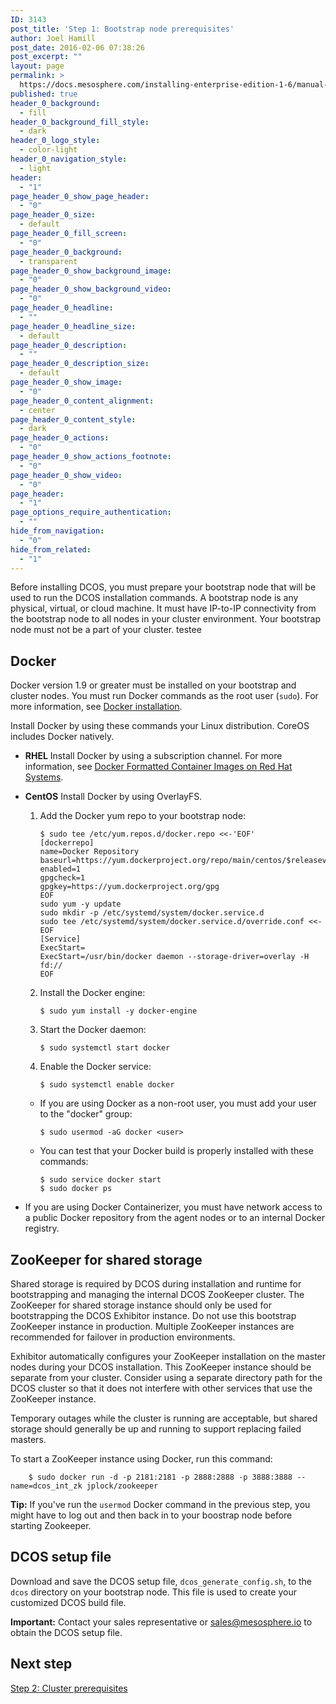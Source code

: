 ```yaml
---
ID: 3143
post_title: 'Step 1: Bootstrap node prerequisites'
author: Joel Hamill
post_date: 2016-02-06 07:38:26
post_excerpt: ""
layout: page
permalink: >
  https://docs.mesosphere.com/installing-enterprise-edition-1-6/manual-installation/step-1-bootstrap-prerequisites/
published: true
header_0_background:
  - fill
header_0_background_fill_style:
  - dark
header_0_logo_style:
  - color-light
header_0_navigation_style:
  - light
header:
  - "1"
page_header_0_show_page_header:
  - "0"
page_header_0_size:
  - default
page_header_0_fill_screen:
  - "0"
page_header_0_background:
  - transparent
page_header_0_show_background_image:
  - "0"
page_header_0_show_background_video:
  - "0"
page_header_0_headline:
  - ""
page_header_0_headline_size:
  - default
page_header_0_description:
  - ""
page_header_0_description_size:
  - default
page_header_0_show_image:
  - "0"
page_header_0_content_alignment:
  - center
page_header_0_content_style:
  - dark
page_header_0_actions:
  - "0"
page_header_0_show_actions_footnote:
  - "0"
page_header_0_show_video:
  - "0"
page_header:
  - "1"
page_options_require_authentication:
  - ""
hide_from_navigation:
  - "0"
hide_from_related:
  - "1"
---
```

Before installing DCOS, you must prepare your bootstrap node that will be used to run the DCOS installation commands. A bootstrap node is any physical, virtual, or cloud machine. It must have IP-to-IP connectivity from the bootstrap node to all nodes in your cluster environment. Your bootstrap node must not be a part of your cluster. testee

## Docker

Docker version 1.9 or greater must be installed on your bootstrap and cluster nodes. You must run Docker commands as the root user (`sudo`). For more information, see <a href="http://docs.docker.com/engine/installation/" target="_blank">Docker installation</a>.

Install Docker by using these commands your Linux distribution. CoreOS includes Docker natively.

*   **RHEL** Install Docker by using a subscription channel. For more information, see <a href="https://access.redhat.com/articles/881893" target="_blank">Docker Formatted Container Images on Red Hat Systems</a>. <!-- $ curl -sSL https://get.docker.com | sudo sh -->

*   **CentOS** Install Docker by using OverlayFS.
    
    1.  Add the Docker yum repo to your bootstrap node:
        
            $ sudo tee /etc/yum.repos.d/docker.repo <<-'EOF'
            [dockerrepo]
            name=Docker Repository
            baseurl=https://yum.dockerproject.org/repo/main/centos/$releasever/
            enabled=1
            gpgcheck=1
            gpgkey=https://yum.dockerproject.org/gpg
            EOF
            sudo yum -y update
            sudo mkdir -p /etc/systemd/system/docker.service.d
            sudo tee /etc/systemd/system/docker.service.d/override.conf <<- EOF
            [Service]
            ExecStart=
            ExecStart=/usr/bin/docker daemon --storage-driver=overlay -H fd://
            EOF
            
    
    2.  Install the Docker engine:
        
            $ sudo yum install -y docker-engine
            
    
    3.  Start the Docker daemon:
        
            $ sudo systemctl start docker
            
    
    4.  Enable the Docker service:
        
            $ sudo systemctl enable docker
            
    
    *   If you are using Docker as a non-root user, you must add your user to the "docker" group:
        
            $ sudo usermod -aG docker <user>
            
    
    *   You can test that your Docker build is properly installed with these commands:
        
            $ sudo service docker start 
            $ sudo docker ps
            

*   If you are using Docker Containerizer, you must have network access to a public Docker repository from the agent nodes or to an internal Docker registry.

## ZooKeeper for shared storage

Shared storage is required by DCOS during installation and runtime for bootstrapping and managing the internal DCOS ZooKeeper cluster. The ZooKeeper for shared storage instance should only be used for bootstrapping the DCOS Exhibitor instance. Do not use this bootstrap ZooKeeper instance in production. Multiple ZooKeeper instances are recommended for failover in production environments.

Exhibitor automatically configures your ZooKeeper installation on the master nodes during your DCOS installation. This ZooKeeper instance should be separate from your cluster. Consider using a separate directory path for the DCOS cluster so that it does not interfere with other services that use the ZooKeeper instance.

Temporary outages while the cluster is running are acceptable, but shared storage should generally be up and running to support replacing failed masters.

To start a ZooKeeper instance using Docker, run this command:

        $ sudo docker run -d -p 2181:2181 -p 2888:2888 -p 3888:3888 --name=dcos_int_zk jplock/zookeeper
    

**Tip:** If you've run the `usermod` Docker command in the previous step, you might have to log out and then back in to your boostrap node before starting Zookeeper.

## DCOS setup file

Download and save the DCOS setup file, `dcos_generate_config.sh`, to the `dcos` directory on your bootstrap node. This file is used to create your customized DCOS build file.

**Important:** Contact your sales representative or <sales@mesosphere.io> to obtain the DCOS setup file.

## Next step

[Step 2: Cluster prerequisites][1]

 [1]: ../step-2-cluster-prerequisites/